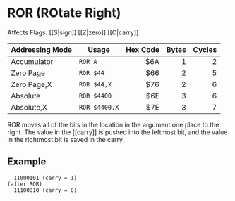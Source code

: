 ROR (ROtate Right)
==================
Affects Flags: [[S|sign]] [[Z|zero]] [[C|carry]]

| Addressing Mode  | Usage           | Hex Code | Bytes |Cycles  |
|------------------|-----------------|---------:|------:|-------:|
| Accumulator      |```ROR A```      | $6A      | 1     | 2      |
| Zero Page        |```ROR $44```    | $66      | 2     | 5      |
| Zero Page,X      |```ROR $44,X```  | $76      | 2     | 6      |
| Absolute         |```ROR $4400```  | $6E      | 3     | 6      |
| Absolute,X       |```ROR $4400,X```| $7E      | 3     | 7      |

ROR moves all of the bits in the location in the argument one place to the right.
The value in the [[carry]] is pushed into the leftmost bit, and the value in
the rightmost bit is saved in the carry.


Example
-------
      11000101 (carry = 1)
    (after ROR)
      11100010 (carry = 0)

